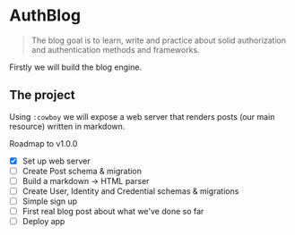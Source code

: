 # AuthBlog

> The blog goal is to learn, write and practice about solid authorization and authentication methods and frameworks.

Firstly we will build the blog engine.
## The project

Using `:cowboy` we will expose a web server that renders posts (our main resource) written in markdown.

Roadmap to v1.0.0

- [x] Set up web server
- [ ] Create Post schema & migration
- [ ] Build a markdown -> HTML parser
- [ ] Create User, Identity and Credential schemas & migrations
- [ ] Simple sign up
- [ ] First real blog post about what we've done so far
- [ ] Deploy app
